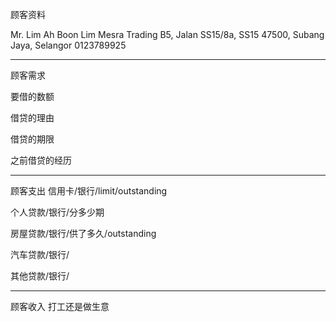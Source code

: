 顾客资料

Mr. Lim Ah Boon Lim Mesra Trading B5, Jalan SS15/8a, SS15 47500, Subang Jaya, Selangor 0123789925

-----------------
顾客需求


要借的数额

借贷的理由

借贷的期限

之前借贷的经历


--------------
顾客支出
信用卡/银行/limit/outstanding


个人贷款/银行/分多少期

房屋贷款/银行/供了多久/outstanding

汽车贷款/银行/


其他贷款/银行/

-----------
顾客收入
打工还是做生意

